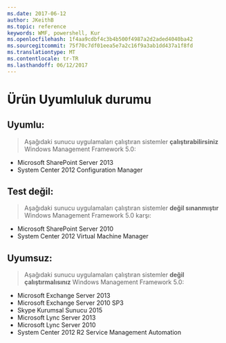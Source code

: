 ```yaml
---
ms.date: 2017-06-12
author: JKeithB
ms.topic: reference
keywords: WMF, powershell, Kur
ms.openlocfilehash: 1f4aa9cdbf4c3b4b500f4987a2d2aded4040ba42
ms.sourcegitcommit: 75f70c7df01eea5e7a2c16f9a3ab1dd437a1f8fd
ms.translationtype: MT
ms.contentlocale: tr-TR
ms.lasthandoff: 06/12/2017
---
```

# <a name="product-compatibility-status"></a>Ürün Uyumluluk durumu

## <a name="compatible"></a>Uyumlu:
> Aşağıdaki sunucu uygulamaları çalıştıran sistemler **çalıştırabilirsiniz** Windows Management Framework 5.0:

- Microsoft SharePoint Server 2013
- System Center 2012 Configuration Manager

## <a name="not-tested"></a>Test değil:
> Aşağıdaki sunucu uygulamaları çalıştıran sistemler **değil sınanmıştır** Windows Management Framework 5.0 karşı:

- Microsoft SharePoint Server 2010
- System Center 2012 Virtual Machine Manager

## <a name="incompatible"></a>Uyumsuz:
> Aşağıdaki sunucu uygulamaları çalıştıran sistemler **değil çalıştırmalısınız** Windows Management Framework 5.0:

- Microsoft Exchange Server 2013
- Microsoft Exchange Server 2010 SP3
- Skype Kurumsal Sunucu 2015
- Microsoft Lync Server 2013
- Microsoft Lync Server 2010
- System Center 2012 R2 Service Management Automation

